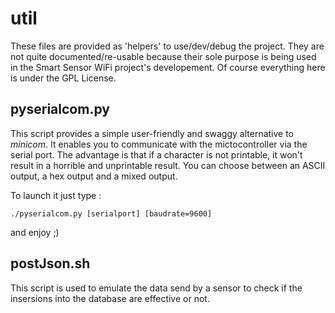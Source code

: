 # util

These files are provided as 'helpers' to use/dev/debug the project.
They are not quite documented/re-usable because their sole purpose
is being used in the Smart Sensor WiFi project's developement.
Of course everything here is under the GPL License.

## pyserialcom.py
This script provides a simple user-friendly and swaggy alternative to
*minicom*. It enables you to communicate with the mictocontroller via
the serial port. The advantage is that if a character is not printable,
it won't result in a horrible and unprintable result. You can choose
between an ASCII output, a hex output and a mixed output.

To launch it just type :

    ./pyserialcom.py [serialport] [baudrate=9600]

and enjoy ;)

## postJson.sh
This script is used to emulate the data send by a sensor to check
if the insersions into the database are effective or not.
